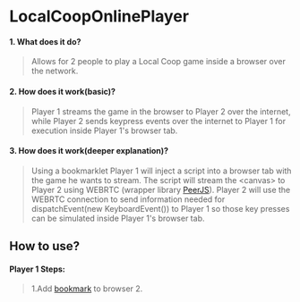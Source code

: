 # LocalCoopOnlinePlayer
  #### 1. What does it do?
  >Allows for 2 people to play a Local Coop 
  >game inside a browser over the network.
  #### 2. How does it work(basic)?
  >Player 1 streams the game in the browser to Player 2 over the internet,
  >while Player 2 sends keypress events over the internet to Player 1 for
  >execution inside Player 1's browser tab.
  #### 3. How does it work(deeper explanation)?
  >Using a bookmarklet Player 1 will inject a script into a browser tab 
  >with the game he wants to stream. The script will stream the \<canvas\>
  >to Player 2 using WEBRTC (wrapper library [PeerJS](https://peerjs.com/)). 
  >Player 2 will use the WEBRTC connection to send information needed for
  > dispatchEvent(new KeyboardEvent()) to Player 1 so those key presses can
  > be simulated inside Player 1's browser tab.
  ## How to use?
  #### Player 1 Steps:
  > 1.Add [bookmark](javascript:(function()%7B%2F*%0A%20%20%20%20Loads%20script%20from%20src%20into%20page.%20Will%20return%20promise%20that%0A%20%20%20%20waits%20for%20script%20to%20load.%0A%20*%2F%0Afunction%20loadScript(url)%7B%0A%20%20%20%20let%20script%20%3D%20document.createElement(%22script%22)%3B%0A%20%20%20%20script.src%20%3D%20url%3B%0A%20%20%20%20document.body.appendChild(script)%3B%0A%0A%20%20%20%20return%20new%20Promise((resolve%2Creject)%20%3D%3E%7B%0A%20%20%20%20%20%20%20%20script.addEventListener(%22load%22%2C()%20%3D%3E%7B%0A%20%20%20%20%20%20%20%20%20%20%20%20resolve(%22File%20loaded%22)%3B%0A%20%20%20%20%20%20%20%20%7D)%3B%0A%20%20%20%20%20%20%20%20script.addEventListener(%22error%22%2Ce%20%3D%3E%20%7B%0A%20%20%20%20%20%20%20%20%20%20%20%20reject(e)%3B%0A%20%20%20%20%20%20%20%20%7D)%3B%0A%20%20%20%20%7D)%3B%0A%7D%0A%0A%2F*%0A%20%20%20%20Creates%20a%20peer%20that%20is%20waiting%20for%20a%20connection.Once%0A%20%20%20%20connected%20to%20will%20execute%20all%20key%20presses%20the%20other%20peer%20sends.%0A%20%20%20%20Will%20stream%20selected%20canvas%20to%20other%20peer.%0A%20*%2F%0Afunction%20createPeer(canvas)%7B%0A%20%20%20%20let%20p%20%3D%20new%20Peer()%3B%0A%0A%20%20%20%20%2F%2FDestroys%20connection%20when%20window%20closes%0A%20%20%20%20window.addEventListener(%22beforeunload%22%2C()%20%3D%3E%7B%0A%20%20%20%20%20%20%20p.destroy()%3B%0A%20%20%20%20%7D)%3B%0A%0A%20%20%20%20p.on(%22open%22%2Cid%20%3D%3E%7B%0A%20%20%20%20%20%20%20%20alert(%22Send%20this%20id%20to%20your%20friend%3A%22%20%2B%20id)%3B%0A%20%20%20%20%7D)%3B%0A%0A%20%20%20%20%2F%2FReceives%20keys%20pressed%20by%20other%20peer%20and%20streams%20canvas%0A%20%20%20%20p.on(%22connection%22%2Cconn%20%3D%3E%7B%0A%20%20%20%20%20%20%20%20%2F%2FOther%20peer%20sends%20over%20json%20with%20type%20of%20keyboard%20event(data.type)%20and%20options(data.options)%0A%20%20%20%20%20%20%20%20conn.on('data'%2Cdata%20%3D%3E%7B%0A%20%20%20%20%20%20%20%20%20%20%20%20canvas.dispatchEvent(new%20KeyboardEvent(data.type%2Cdata.options))%3B%0A%20%20%20%20%20%20%20%20%7D)%3B%0A%0A%20%20%20%20%20%20%20%20%2F%2FPrompts%20user%20for%20how%20many%20frames%20to%20stream%20the%20canvas%0A%20%20%20%20%20%20%20%20let%20frames%20%3D%20%2Bprompt(%22Max%20Frame%20cap%20for%20stream(negative%20number%20for%20no%20stream)%22)%3B%0A%20%20%20%20%20%20%20%20if(!isNaN(frames)%20%26%26%20frames%20%3E%200)%20%7B%0A%20%20%20%20%20%20%20%20%20%20%20%20let%20stream%20%3D%20canvas.captureStream(frames)%3B%0A%20%20%20%20%20%20%20%20%20%20%20%20p.call(conn.peer%2Cstream)%3B%0A%20%20%20%20%20%20%20%20%7D%0A%20%20%20%20%7D)%3B%0A%0A%20%20%20%20p.on(%22disconnected%22%2C%20()%20%3D%3E%7B%0A%20%20%20%20%20%20%20p.reconnect()%3B%0A%20%20%20%20%7D)%3B%0A%0A%20%20%20%20p.on(%22close%22%2C%20()%20%3D%3E%7B%0A%20%20%20%20%20%20%20%20p.destroy()%3B%0A%20%20%20%20%7D)%3B%0A%0A%20%20%20%20p.on(%22error%22%2C%20e%3D%3E%7B%0A%20%20%20%20%20%20%20%20alert(%22Error%3A%22%20%2B%20e.type%20%2B%20%22.%20Please%20reload%20the%20page%20an%20try%20again%22)%3B%0A%20%20%20%20%7D)%3B%0A%7D%0A%0A%2F*%0A%20%20%20%20Configures%20everything%20to%20be%20able%20to%20stream%20canvas.If%20iframe%20is%20selected%20opens%20in%20new%20tab(need%20to%20rerun%20bookmarklet).%0A%20%20%20%20Else%20will%20try%20to%20establish%20connection%20with%20other%20peer%20and%20stream%20canvas.%0A%20*%2F%0Afunction%20streamCanvas(canvas)%7B%0A%20%20%20%20loadScript(%22https%3A%2F%2Funpkg.com%2Fpeerjs%401.4.5%2Fdist%2Fpeerjs.min.js%22).then(()%20%3D%3E%7B%0A%20%20%20%20%20%20%20%20alert(%22Streaming%20canvas%3A%22%20%2B%20canvas.id)%0A%20%20%20%20%20%20%20%20createPeer(canvas)%3B%0A%20%20%20%20%7D%2C%20error%20%3D%3E%7B%0A%20%20%20%20%20%20%20%20alert(error%20%2B%20%22.%20Terminating%22)%3B%0A%20%20%20%20%7D)%3B%0A%7D%0A%0A%2F%2FIf%20user%20focused%20on%20an%20iframe%20or%20canvas%20then%20preform%20actions%0Aif(document.activeElement.tagName%20%3D%3D%3D%20%22CANVAS%22)%7B%0A%20%20%20%20streamCanvas(document.activeElement)%3B%0A%7D%0Aelse%20if(document.activeElement.tagName%20%3D%3D%3D%20%22IFRAME%22)%7B%0A%20%20%20%20alert(%22Please%20enable%20popups%22)%3B%0A%20%20%20%20window.open(document.activeElement.src)%3B%0A%7D%0Aelse%7B%0A%20%20%20%20%2F%2FPrompts%20user%20to%20select%20iframe%20or%20canvas%20if%20not%20focused%0A%20%20%20%20let%20canvases%20%3D%20document.getElementsByTagName(%22canvas%22)%3B%0A%20%20%20%20let%20iframes%20%3D%20document.getElementsByTagName(%22iframe%22)%3B%0A%20%20%20%20if(canvases.length%20%3E%200)%7B%0A%20%20%20%20%20%20%20%20let%20response%20%3D%20%22Input%20number%20for%20canvas%20you%20want%20to%20stream(-1%20if%20you%20want%20to%20open%20iframe)%3A%22%3B%0A%20%20%20%20%20%20%20%20for(let%20i%20%3D%200%3Bi%20%3C%20canvases.length%3Bi%2B%2B)%7B%0A%20%20%20%20%20%20%20%20%20%20%20%20response%20%2B%3D%20(i%20%2B%20%22.%22%20%2B%20canvases%5Bi%5D.id)%3B%0A%20%20%20%20%20%20%20%20%7D%0A%0A%20%20%20%20%20%20%20%20let%20i%20%3D%20%2Bprompt(response)%3B%0A%0A%20%20%20%20%20%20%20%20if(%20isNaN(i)%20%7C%7C%20i%20%3C%20-1%20%7C%7C%20i%20%3E%3D%20canvases.length)%7B%0A%20%20%20%20%20%20%20%20%20%20%20%20alert(%22Improper%20input.%20Terminating%22)%3B%0A%20%20%20%20%20%20%20%20%7D%0A%20%20%20%20%20%20%20%20else%20%7B%0A%20%20%20%20%20%20%20%20%20%20%20%20streamCanvas(canvases%5Bi%5D)%3B%0A%20%20%20%20%20%20%20%20%7D%0A%20%20%20%20%7D%0A%20%20%20%20else%20if(iframes.length%20%3E%200)%7B%0A%20%20%20%20%20%20%20%20let%20response%20%3D%20%22Input%20number%20for%20iframe%20you%20want%20to%20open%20in%20new%20window%3A%22%3B%0A%20%20%20%20%20%20%20%20for(let%20i%20%3D%200%3Bi%20%3C%20iframes.length%3Bi%2B%2B)%7B%0A%20%20%20%20%20%20%20%20%20%20%20%20response%20%2B%3D%20(i%20%2B%20%22.%22%20%2B%20iframes%5Bi%5D.id)%3B%0A%20%20%20%20%20%20%20%20%7D%0A%0A%20%20%20%20%20%20%20%20let%20i%20%3D%20%2Bprompt(response)%3B%0A%0A%20%20%20%20%20%20%20%20if(%20isNaN(i)%20%7C%7C%20i%20%3C%200%20%7C%7C%20i%20%3E%3D%20iframes.length)%7B%0A%20%20%20%20%20%20%20%20%20%20%20%20alert(%22Improper%20input.%20Terminating%22)%3B%0A%20%20%20%20%20%20%20%20%7D%0A%20%20%20%20%20%20%20%20else%7B%0A%20%20%20%20%20%20%20%20%20%20%20%20window.open(iframes%5Bi%5D.src)%3B%0A%20%20%20%20%20%20%20%20%7D%0A%20%20%20%20%7D%0A%20%20%20%20else%7B%0A%20%20%20%20%20%20%20%20alert(%22Sorry%20cant%20play%20the%20game%20multiplayer%22)%3B%0A%20%20%20%20%7D%0A%7D%7D)()%3B) to browser
  > 2.   
      

